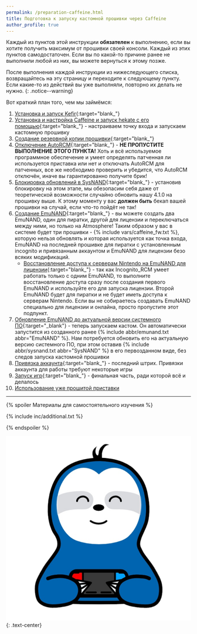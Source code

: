 ```yaml
---
permalink: /preparation-caffeine.html
title: Подготовка к запуску кастомной прошивки через Caffeine 
author_profile: true
---
```


Каждый из пунктов этой инструкции **обязателен** к выполнению, если вы хотите получить максимум от прошивки своей консоли. Каждый из этих пунктов самодостаточен. Если вы по какой-то причине ранее не выполнили любой из них, вы можете вернуться к этому позже.

После выполнения каждой инструкции из нижеследующего списка, возвращайтесь на эту страницу и переходите к следующему пункту. Если какие-то из действий вы уже выполняли, повторно их делать не нужно. 
{: .notice--warning}

Вот краткий план того, чем мы займёмся: 

1. [Установка и запуск Kefir](kefir){:target="blank_"}
1. [Установка и настройка Caffeine и запуск hekate с его помощью](caffeine){:target="blank_"} - настраиваем точку входа и запускаем кастомную прошивку
1. [Создание резервной копии прошивки](backup-nand){:target="blank_"}
1. [Отключение AutoRCM](autorcm#отключение-autorcm){:target="blank_"} - **НЕ ПРОПУСТИТЕ ВЫПОЛНЕНИЕ ЭТОГО ПУНКТА!** Хоть и всё используемое программное обеспечение и умеет определять патченная ли используется приставка или нет и отключать AutoRCM для патченных, все же необходимо проверить и убедится, что AutoRCM отключён, иначе вы гарантированно получите брик! 
1. [Блокировка обновлений в SysNAND](block-update){:target="blank_"} - установив блокировку на этом этапе, мы обезопасим себя даже от теоретической возможности случайно обновить нашу 4.1.0 на прошивку выше. К этому моменту у вас **должен быть** бекап вашей прошивки на случай, если что-то пойдёт не так! 
1. [Создание EmuNAND](emunand){:target="blank_"} - вы можете создать два EmuNAND, один для пиратки, другой для лицензии и переключаться между ними, но только на Atmosphere! Таким образом у вас в системе будет три прошивки - {% include vars/caffeine_fw.txt %}, которую нельзя обновлять и которая используется как точка входа, EmuNAND на последней прошивке для пиратки с установленным incognito и привязанным аккаунтом и EmuNAND для лицензии безо всяких модификаций. 
    * [Восстановление доступа к серверам Nintendo на EmuNAND для лицензии](block-update#восстановление-доступа-к-серверам-nintendo){:target="blank_"} - так как Incognito_RCM умеет работать только с одним EmuNAND, то выполните восстановление доступа сразу после создания первого EmuNAND и используйте его для запуска лицензии. Второй EmuNAND будет для пиратки и не будет иметь доступа к серверам Nintendo. Если вы не собираетесь создавать EmuNAND специально для лицензии и онлайна, просто пропустите этот подпункт.
1. [Обновление EmuNAND до актуальной версии системного ПО](update-to-latest){:target="_blank"} - теперь запускаем кастом. Он автоматически запустится из созданного ранее {% include abbr/emunand.txt abbr="EmuNAND" %}. Нам потребуется обновить его на актуальную версию системного ПО, при этом оставив {% include abbr/sysnand.txt abbr="SysNAND" %} в его первозданном виде, без следов запуска кастомной прошивки
1. [Привязка аккаунта](link-account){:target="blank_"} - последний штрих. Привязки аккаунта для работы требуют некоторые игры
1. [Запуск игр](games){:target="blank_"} - финальная часть, ради которой всё и делалось
1. [Использование уже прошитой приставки](usage)

___

{% spoiler Материалы для самостоятельного изучения %}

{% include inc/additional.txt %}

{% endspoiler %}

![](/images/switch.png)
{: .text-center}

<script>
	localStorage.setItem('caffeine', 1);
</script>